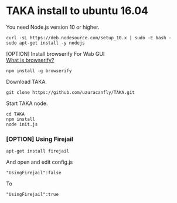 TAKA install to ubuntu 16.04
====

You need Node.js version 10 or higher.

	curl -sL https://deb.nodesource.com/setup_10.x | sudo -E bash -
	sudo apt-get install -y nodejs

[OPTION] Install browserify For Wab GUI<br>
[What is browserify?](https://browserify.org/)

	npm install -g browserify

Download TAKA.

	git clone https://github.com/uzuracanfly/TAKA.git

Start TAKA node.

	cd TAKA
	npm install
	node init.js


### [OPTION] Using Firejail

	apt-get install firejail

And open and edit config.js

	"UsingFirejail":false

To

	"UsingFirejail":true